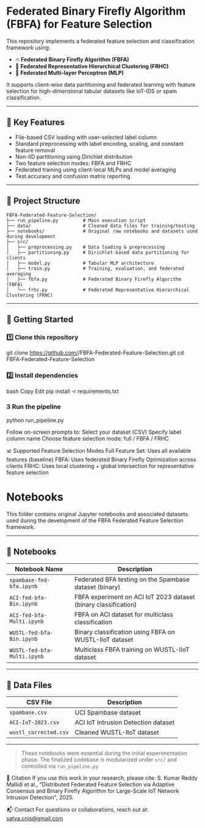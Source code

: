 # Federated Binary Firefly Algorithm (FBFA) for Feature Selection

This repository implements a federated feature selection and classification framework using:
- 🔥 **Federated Binary Firefly Algorithm (FBFA)**
- 🌲 **Federated Representative Hierarchical Clustering (FRHC)**
- 🤖 **Federated Multi-layer Perceptron (MLP)**

It supports client-wise data partitioning and federated learning with feature selection for high-dimensional tabular datasets like IoT-IDS or spam classification.

---

## 🧠 Key Features

- File-based CSV loading with user-selected label column
- Standard preprocessing with label encoding, scaling, and constant feature removal
- Non-IID partitioning using Dirichlet distribution
- Two feature selection modes: FBFA and FRHC
- Federated training using client-local MLPs and model averaging
- Test accuracy and confusion matrix reporting

---

## 📁 Project Structure

```
FBFA-Federated-Feature-Selection/
├── run_pipeline.py         # Main execution script
├── data/                   # Cleaned data files for training/testing
├── notebooks/              # Original raw notebooks and datasets used during development
├── src/
│   ├── preprocessing.py    # Data loading & preprocessing
│   ├── partitioning.py     # Dirichlet-based data partitioning for clients
│   ├── model.py            # Tabular MLP architecture
│   ├── train.py            # Training, evaluation, and federated averaging
│   ├── fbfa.py             # Federated Binary Firefly Algorithm (FBFA)
│   └── frhc.py             # Federated Representative Hierarchical Clustering (FRHC)
```

---

## 🚀 Getting Started

### 1️⃣ Clone this repository

git clone https://github.com/<your-username>/FBFA-Federated-Feature-Selection.git
cd FBFA-Federated-Feature-Selection

### 2️⃣ Install dependencies
bash
Copy
Edit
pip install -r requirements.txt

### 3 Run the pipeline
python run_pipeline.py

Follow on-screen prompts to:
Select your dataset (CSV)
Specify label column name
Choose feature selection mode: full / FBFA / FRHC


📊 Supported Feature Selection Modes
Full Feature Set: Uses all available features (baseline)
FBFA: Uses federated Binary Firefly Optimization across clients
FRHC: Uses local clustering + global intersection for representative feature selection


# Notebooks

This folder contains original Jupyter notebooks and associated datasets used during the development of the FBFA Federated Feature Selection framework.

---

## 📘 Notebooks

| Notebook Name                | Description                                                  |
|-----------------------------|--------------------------------------------------------------|
| `spambase-fed-bfa.ipynb`    | Federated BFA testing on the Spambase dataset (binary)       |
| `ACI-fed-bfa-Bin.ipynb`     | FBFA experiment on ACI IoT 2023 dataset (binary classification) |
| `ACI-fed-bfa-Multi.ipynb`   | FBFA on ACI dataset for multiclass classification            |
| `WUSTL-fed-bfa-Bin.ipynb`   | Binary classification using FBFA on WUSTL-IIoT dataset       |
| `WUSTL-fed-bfa-Multi.ipynb` | Multiclass FBFA training on WUSTL-IIoT dataset               |

---

## 📂 Data Files

| CSV File              | Description                        |
|-----------------------|------------------------------------|
| `spambase.csv`        | UCI Spambase dataset               |
| `ACI-IoT-2023.csv`    | ACI IoT Intrusion Detection dataset|
| `wustl_corrected.csv` | Cleaned WUSTL-IIoT dataset         |

---

> These notebooks were essential during the initial experimentation phase. The finalized codebase is modularized under `src/` and controlled via `run_pipeline.py`.



📘 Citation
If you use this work in your research, please cite:
S. Kumar Reddy Mallidi et al., "Distributed Federated Feature Selection via Adaptive Consensus and Binary Firefly Algorithm for Large-Scale IoT Network Intrusion Detection", 2025.

📬 Contact
For questions or collaborations, reach out at: satya.cnis@gmail.com
